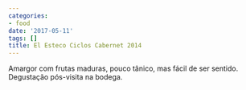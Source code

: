```yaml
---
categories:
- food
date: '2017-05-11'
tags: []
title: El Esteco Ciclos Cabernet 2014
---
```


Amargor com frutas maduras, pouco tânico, mas fácil de ser sentido. Degustação pós-visita na bodega.